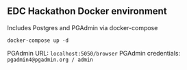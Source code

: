 ## EDC Hackathon Docker environment

Includes Postgres and PGAdmin via docker-compose

`docker-compose up -d`


PGAdmin URL: `localhost:5050/browser`
PGAdmin credentials: `pgadmin4@pgadmin.org / admin`
